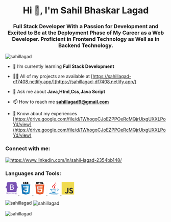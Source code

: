 <h1 align="center">Hi 👋, I'm Sahil Bhaskar Lagad</h1>
<h3 align="center">Full Stack Developer With a Passion for Development and Excited to Be at the Deployment Phase of My Career as a Web Developer. Proficient in Frontend Technology as Well as in Backend Technology.</h3>



<p align="left"> <img src="https://komarev.com/ghpvc/?username=sahillagad&label=Profile%20views&color=0e75b6&style=flat" alt="sahillagad" /> </p>

- 🌱 I’m currently learning **Full Stack Development**

- 👨‍💻 All of my projects are available at [https://sahillagad-df7408.netlify.app/](https://sahillagad-df7408.netlify.app/)

- 💬 Ask me about **Java,Html,Css,Java Script**

- 📫 How to reach me **sahillagad9@gmail.com**

- 📄 Know about my experiences [https://drive.google.com/file/d/1WhogoCJoEZPPOeRcMQjrUixgUXXLPoYd/view](https://drive.google.com/file/d/1WhogoCJoEZPPOeRcMQjrUixgUXXLPoYd/view)

<h3 align="left">Connect with me:</h3>
<p align="left">
<a href="https://linkedin.com/in/https://www.linkedin.com/in/sahil-lagad-2354bb148/" target="blank"><img align="center" src="https://raw.githubusercontent.com/rahuldkjain/github-profile-readme-generator/master/src/images/icons/Social/linked-in-alt.svg" alt="https://www.linkedin.com/in/sahil-lagad-2354bb148/" height="30" width="40" /></a>
</p>

<h3 align="left">Languages and Tools:</h3>
<p align="left"> <a href="https://getbootstrap.com" target="_blank" rel="noreferrer"> <img src="https://raw.githubusercontent.com/devicons/devicon/master/icons/bootstrap/bootstrap-plain-wordmark.svg" alt="bootstrap" width="40" height="40"/> </a> <a href="https://www.w3schools.com/css/" target="_blank" rel="noreferrer"> <img src="https://raw.githubusercontent.com/devicons/devicon/master/icons/css3/css3-original-wordmark.svg" alt="css3" width="40" height="40"/> </a> <a href="https://www.w3.org/html/" target="_blank" rel="noreferrer"> <img src="https://raw.githubusercontent.com/devicons/devicon/master/icons/html5/html5-original-wordmark.svg" alt="html5" width="40" height="40"/> </a> <a href="https://www.java.com" target="_blank" rel="noreferrer"> <img src="https://raw.githubusercontent.com/devicons/devicon/master/icons/java/java-original.svg" alt="java" width="40" height="40"/> </a> <a href="https://developer.mozilla.org/en-US/docs/Web/JavaScript" target="_blank" rel="noreferrer"> <img src="https://raw.githubusercontent.com/devicons/devicon/master/icons/javascript/javascript-original.svg" alt="javascript" width="40" height="40"/> </a> </p>

<p><img align="left" src="https://github-readme-stats.vercel.app/api/top-langs?username=sahillagad&show_icons=true&locale=en&layout=compact" alt="sahillagad" /></p>

<p>&nbsp;<img align="center" src="https://github-readme-stats.vercel.app/api?username=sahillagad&show_icons=true&locale=en" alt="sahillagad" /></p>

<p><img align="center" src="https://github-readme-streak-stats.herokuapp.com/?user=sahillagad&" alt="sahillagad" /></p>
